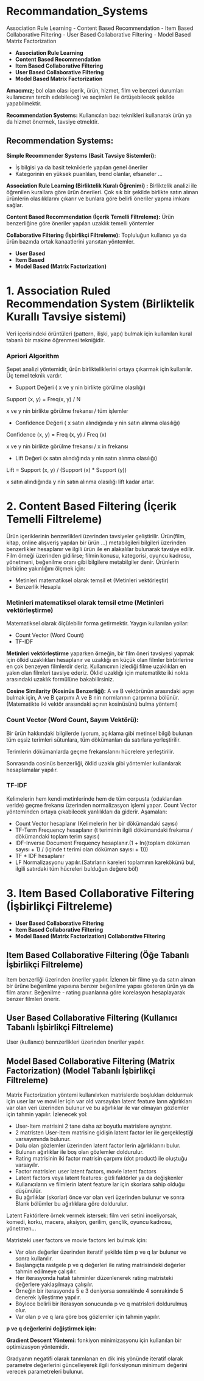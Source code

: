 # Recommandation_Systems
Association Rule Learning - Content Based Recommendation - Item Based Collaborative Filtering - User Based Collaborative Filtering - Model Based Matrix Factorization
- **Association Rule Learning**
- **Content Based Recommendation**
- **Item Based Collaborative Filtering**
- **User Based Collaborative Filtering**
- **Model Based Matrix Factorization**

**Amacımız;** bol olan olası içerik, ürün, hizmet, film ve benzeri durumları kullanıcının tercih edebileceği ve seçimleri ile örtüşebilecek şekilde yapabilmektir. 

**Recommendation Systems:** Kullanıcıları bazı teknikleri kullanarak ürün ya da hizmet önermek, tavsiye etmektir.

## **Recommendation Systems:**

**Simple Recommender Systems (Basit Tavsiye Sistemleri):** 

- İş bilgisi ya da basit tekniklerle yapılan genel öneriler
- Kategorinin en yüksek puanlıları, trend olanlar, efsaneler …

**Association Rule Learning (Birliktelik Kuralı Öğrenimi) :** Birliktelik analizi ile öğrenilen kurallara göre ürün önerileri. Çok sık bir şekilde birlikte satın alınan ürünlerin olasılıklarını çıkarır ve bunlara göre belirli öneriler yapma imkanı sağlar.

**Content Based Recommendation (İçerik Temelli Filtreleme):** Ürün benzerliğine göre öneriler yapılan uzaklık temelli yöntemler 

**Collaborative Filtering (İşbirlikçi Filtreleme):** Topluluğun kullanıcı ya da ürün bazında ortak kanaatlerini yansıtan yöntemler.

- **User Based**
- **Item Based**
- **Model Based (Matrix Factorization)**

# 1. Association  Ruled Recommendation System (Birliktelik Kurallı Tavsiye sistemi)

Veri içerisindeki örüntüleri (pattern, ilişki, yapı) bulmak için kullanılan kural tabanlı bir makine öğrenmesi tekniğidir.

### Apriori Algorithm

Sepet analizi yöntemidir, ürün birlikteliklerini ortaya çıkarmak için kullanılır. Üç temel teknik vardır.

- Support Değeri ( x ve y nin birlikte görülme olasılığı)

Support (x, y) = Freq(x, y) / N 

x ve y nin birlikte görülme frekansı / tüm işlemler

- Confidence Değeri ( x satın alındığında y nin satın alınma olasılığı)

Confidence (x, y) = Freq (x, y) / Freq (x)

x ve y nin birlikte görülme frekansı / x in frekansı

- Lift Değeri (x satın alındığında y nin satın alınma olasılığı)

Lift = Support (x, y) / (Support (x) * Support (y))

x satın alındığında y nin satın alınma olasılığı lift kadar artar.

# 2. Content Based Filtering (İçerik Temelli Filtreleme)

Ürün içeriklerinin benzerlikleri üzerinden tavsiyeler geliştirilir.  Ürün(film, kitap, online alışveriş yapılan bir ürün …) metabilgileri bilgileri üzerinden benzerlikler hesaplanır ve ilgili ürün ile en alakalılar bulunarak tavsiye edilir. Film örneği üzerinden gidilirse; filmin konusu, kategorisi, oyuncu kadrosu, yönetmeni, beğenilme oranı gibi bilgilere metabilgiler denir. Ürünlerin birbirine yakınlığını ölçmek için:

- Metinleri matematiksel olarak temsil et (Metinleri vektörleştir)
- Benzerlik Hesapla

### Metinleri matematiksel olarak temsil etme (Metinleri vektörleştirme)

Matematiksel olarak ölçülebilir forma getirmektir. Yaygın kullanılan yollar:

- Count Vector (Word Count)
- TF-IDF

**Metinleri vektörleştirme** yaparken **ö**rneğin, bir film öneri tavsiyesi yapmak için ölkid uzaklıkları hesaplanır ve uzaklığı en küçük olan filmler birbirlerine en çok benzeyen filmlerdir deriz. Kullanıcının izlediği filme uzaklıkları en yakın olan filmleri tavsiye ederiz. Öklid uzaklığı için matematikte iki nokta arasındaki uzaklık formülüne bakabilirsiniz.

**Cosine Similarity (Kosinüs Benzerliği):**  A ve B vektörünün arasındaki açıyı bulmak için, A ve B çarpımı A ve B nin normlarının çarpımına bölünür. (Matematikte iki vektör arasındaki açının kosinüsünü bulma yöntemi)

### Count Vector (Word Count, Sayım Vektörü):

Bir ürün hakkındaki bilgilerde (yorum, açıklama gibi metinsel bilgi) bulunan tüm eşsiz terimleri sütunlara, tüm dökümanları da satırlara yerleştirilir.

Terimlerin dökümanlarda geçme frekanslarını hücrelere yerleştirilir. 

Sonrasında cosinüs benzerliği, öklid uzaklıı gibi yöntemler kullanılarak hesaplamalar yapılır.

### TF-IDF

Kelimelerin hem kendi metinlerinde hem de tüm corpusta  (odaklanılan veride) geçme frekansı üzerinden normalizasyon işlemi yapar. Count Vector yönteminden ortaya çıkabilecek yanlılıkları da giderir. Aşamaları:

- Count Vector hesaplanır (Kelimelerin her bir dökümandaki sayısı)
- TF-Term Frequency hesaplanır (t teriminin ilgili dökümandaki frekansı / dökümandaki toplam terim sayısı)
- IDF-Inverse Document Frequency hesaplanır.(1 + ln((toplam döküman sayısı + 1) / (içinde t terimi olan döküman sayısı + 1)))
- TF * IDF hesaplanır
- LF Normalizasyonu yapılır.(Satırların kareleri toplamının karekökünü bul, ilgili satırdaki tüm hücreleri bulduğun değere böl)

# 3. Item Based Collaborative Filtering (İşbirlikçi Filtreleme)

- **User Based Collaborative Filtering**
- **Item Based Collaborative Filtering**
- **Model Based (Matrix Factorization) Collaborative Filtering**

## **Item Based Collaborative Filtering (Öğe Tabanlı İşbirlikçi Filtreleme)**

Item benzerliği üzerinden öneriler yapılır. İzlenen bir filme ya da satın alınan bir ürüne beğenilme yapısına benzer beğenilme yapısı gösteren ürün ya da film aranır. Beğenilme - rating puanlarına göre korelasyon hesaplayarak benzer filmleri önerir.

## User **Based Collaborative Filtering (Kullanıcı Tabanlı İşbirlikçi Filtreleme)**

User (kullanıcı) bennzerlikleri üzerinden öneriler yapılır.

## Model **Based Collaborative Filtering (Matrix Factorization) (Model Tabanlı İşbirlikçi Filtreleme)**

Matrix Factorization yöntemi kullanılırken matrislerde boşlukları doldurmak için user lar ve movi ler için var old varsayılan latent feature ların ağırlıkları var olan veri üzerinden bulunur ve bu ağırlıklar ile var olmayan gözlemler için tahmin yapılır. İzlenecek yol:

- User-Item matrisini 2 tane daha az boyutlu matrislere ayrıştırır.
- 2 matristen User-Item matrisine gidişin latent factor ler ile gerçekleştiği varsayımında bulunur.
- Dolu olan gözlemler üzerinden latent factor lerin ağırlıklarını bulur.
- Bulunan ağırlıklar ile boş olan gözlemler doldurulur.
- Rating matrisinin iki factor matrisin çarpımı (dot product) ile oluştuğu varsayılır.
- Factor matrisler: user latent factors, movie latent factors
- Latent factors veya latent features: gizli faktörler ya da değişkenler
- Kullanıcıların ve filmlerin latent feature lar için skorlara sahip olduğu düşünülür.
- Bu ağırlıklar (skorlar) önce var olan veri üzerinden bulunur ve sonra Blank bölümler bu ağırlıklara göre doldurulur.

Latent Faktörlere örnek vermek istersek: film veri setini inceliyorsak, komedi, korku, macera, aksiyon, gerilim, gençlik, oyuncu kadrosu, yönetmen…

Matristeki user factors ve movie factors leri bulmak için:

- Var olan değerler üzerinden iteratif şekilde tüm p ve q lar bulunur ve sonra kullanılır.
- Başlangıçta rastgele p ve q değerleri ile rating matrisindeki değerler tahmin edilmeye çalışılır.
- Her iterasyonda hatalı tahminler düzenlenerek rating matristeki değerlere yaklaşılmaya çalışılır.
- Örneğin bir iterasyonda 5 e 3 deniyorsa sonrakinde 4 sonrakinde 5 denerek iyileştirme yapılır.
- Böylece belirli bir iterasyon sonucunda p ve q matrisleri doldurulmuş olur.
- Var olan p ve q lara göre boş gözlemler için tahmin yapılır.

**p ve q değerlerini değiştirmek için:**

**Gradient Descent Yöntemi:** fonkiyon minimizasyonu için kullanılan bir optimizasyon yöntemidir.

Gradyanın negatifi olarak tanımlanan en dik iniş yönünde iteratif olarak parametre değerlerini güncelleyerek ilgili fonksiyonun minimum değerini verecek parametreleri bulunur.
